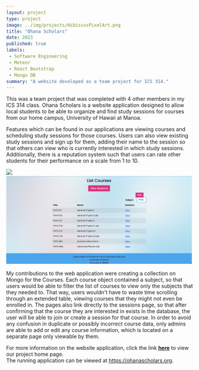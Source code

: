 ```yaml
---
layout: project
type: project
image: ../img/projects/HibiscusPixelArt.png
title: "Ohana Scholars"
date: 2023
published: true
labels: 
 - Software Engineering
 - Meteor
 - React Bootstrap
 - Mongo DB
summary: "A website developed as a team project for ICS 314."
---
```


This was a team project that was completed with 4 other members in my ICS 314 class. Ohana Scholars is a website application designed to allow local students to be able to organize and find study sessions for courses from our home campus, University of Hawaii at Manoa.

Features which can be found in our applications are viewing courses and scheduling study sessions for those courses. Users can also view existing study sessions and sign up for them, adding their name to the session so that others can view who is currently interested in which study sessions. Additionally, there is a reputation system such that users can rate other students for their performance on a scale from 1 to 10.

<div class="text-center p-4">
    <img src="../img/projects/listCourses.png" width="500px" class="img-fluid" >
    <img width="500px" class="img-fluid" src="../img/projects/listCoursesFiltered.png">
</div>

My contributions to the web application were creating a collection on Mongo for the Courses. Each course object contained a subject, so that users would be able to filter the list of courses to view only the subjects that they needed to. That way, users wouldn't have to waste time scrolling through an extended table, viewing courses that they might not even be enrolled in. The pages also link directly to the sessions page, so that after confirming that the course they are interested in exists in the database, the user will be able to join or create a session for that course. In order to avoid any confusion in duplicate or possibly incorrect course data, only admins are able to add or edit any course information, which is located on a separate page only viewable by them.

For more information on the website application, click the link <a href="https://ohana-scholars.github.io"><strong>here</strong></a> to view our project home page.<br>
The running application can be viewed at https://ohanascholars.org.